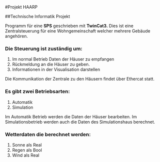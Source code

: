 #Projekt HAARP

##Technische Informatik Projekt

Programm für eine **SPS** geschrieben mit **TwinCat3.**
Dies ist eine Zentralsteuerung für eine Wohngemeinschaft welcher mehrere Gebäude angehören.

### Die Steuerung ist zuständig um:
1. Im normal Betrieb Daten der Häuser zu empfangen
2. Rückmeldung an die Häuser zu geben.
3. Informationen in der Visualisation darstellen

Die Kommunikation der Zentrale zu den Häusern findet über Ethercat statt.

### Es gibt zwei Betriebsarten:
1. Automatik
2. Simulation

Im Automatik Betrieb werden die Daten der Häuser bearbeiten.
Im Simulationsbetrieb werden auch die Daten des Simulationshaus berechnet.

### Wetterdaten die berechnet werden:
1. Sonne als Real
2. Regen als Bool
3. Wind als Real
